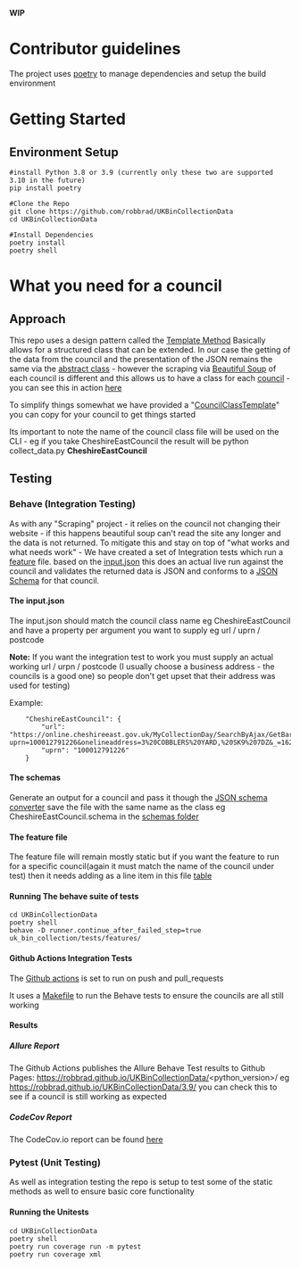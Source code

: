 **WIP**

# Contributor guidelines
The project uses [poetry](https://python-poetry.org/docs/) to manage dependencies and setup the build environment

# Getting Started
## Environment Setup
```
#install Python 3.8 or 3.9 (currently only these two are supported 3.10 in the future)
pip install poetry

#Clone the Repo
git clone https://github.com/robbrad/UKBinCollectionData
cd UKBinCollectionData

#Install Dependencies 
poetry install
poetry shell
```

# What you need for a council
## Approach
This repo uses a design pattern called the [Template Method](https://refactoring.guru/design-patterns/template-method) Basically allows for a structured class that can be extended. In our case the getting of the data from the council and the presentation of the JSON remains the same via the [abstract class](https://github.com/robbrad/UKBinCollectionData/blob/master/uk_bin_collection/uk_bin_collection/get_bin_data.py#L21) - however the scraping via [Beautiful Soup](https://www.crummy.com/software/BeautifulSoup/bs4/doc/) of each council is different and this allows us to have a class for each [council](https://github.com/robbrad/UKBinCollectionData/tree/master/uk_bin_collection/uk_bin_collection/councils) - you can see this in action [here](https://github.com/robbrad/UKBinCollectionData/blob/master/uk_bin_collection/uk_bin_collection/councils/CheshireEastCouncil.py#L5,L16)

To simplify things somewhat we have provided a "[CouncilClassTemplate](https://github.com/robbrad/UKBinCollectionData/blob/master/uk_bin_collection/uk_bin_collection/councils/council_class_template/councilclasstemplate.py)" you can copy for your council to get things started

Its important to note the name of the council class file will be used on the CLI - eg if you take CheshireEastCouncil the result will be python collect_data.py **CheshireEastCouncil**

## Testing
### Behave (Integration Testing)
As with any "Scraping" project - it relies on the council not changing their website - if this happens beautiful soup can't read the site any longer and the data is not returned. To mitigate this and stay on top of "what works and what needs work" - We have created a set of Integration tests which run a [feature](https://github.com/robbrad/UKBinCollectionData/blob/master/uk_bin_collection/tests/features/validate_council_outputs.feature) file. based on the [input.json](https://github.com/robbrad/UKBinCollectionData/blob/master/uk_bin_collection/tests/input.json) this does an actual live run against the council and validates the returned data is JSON and conforms to a [JSON Schema](https://github.com/robbrad/UKBinCollectionData/tree/master/uk_bin_collection/tests/council_schemas) for that council.

#### The input.json
The input.json should match the council class name eg CheshireEastCouncil and have a property per argument you want to supply eg url / uprn / postcode

**Note:** If you want the integration test to work you must supply an actual working url / urpn / postcode (I usually choose a business address - the councils is a good one) so people don't get upset that their address was used for testing)

Example:
```
    "CheshireEastCouncil": {
        "url": "https://online.cheshireeast.gov.uk/MyCollectionDay/SearchByAjax/GetBartecJobList?uprn=100012791226&onelineaddress=3%20COBBLERS%20YARD,%20SK9%207DZ&_=1621149987573",
        "uprn": "100012791226"
    }
```

#### The schemas
Generate an output for a council and pass it though the [JSON schema converter](https://jsonformatter.org/json-to-jsonschema) save the file with the same name as the class eg CheshireEastCouncil.schema in the [schemas folder](https://github.com/robbrad/UKBinCollectionData/tree/master/uk_bin_collection/tests/council_schemas)

#### The feature file
The feature file will remain mostly static but if you want the feature to run for a specific council(again it must match the name of the council under test) then it needs adding as a line item in this file [table](https://github.com/robbrad/UKBinCollectionData/blob/master/uk_bin_collection/tests/features/validate_council_outputs.feature)

#### Running The behave suite of tests
```
cd UKBinCollectionData
poetry shell
behave -D runner.continue_after_failed_step=true uk_bin_collection/tests/features/
```

#### Github Actions Integration Tests
The [Github actions](https://github.com/robbrad/UKBinCollectionData/actions/workflows/behave.yml) is set to run on push and pull_requests

It uses a [Makefile](https://github.com/robbrad/UKBinCollectionData/blob/master/Makefile) to run the Behave tests to ensure the councils are all still working

#### Results

##### Allure Report
The Github Actions publishes the Allure Behave Test results to Github Pages: https://robbrad.github.io/UKBinCollectionData/<python_version>/ eg https://robbrad.github.io/UKBinCollectionData/3.9/ you can check this to see if a council is still working as expected

##### CodeCov Report
The CodeCov.io report can be found [here](https://app.codecov.io/gh/robbrad/UKBinCollectionData) 

### Pytest (Unit Testing)
As well as integration testing the repo is setup to test some of the static methods as well to ensure basic core functionality

#### Running the Unitests
```
cd UKBinCollectionData
poetry shell
poetry run coverage run -m pytest
poetry run coverage xml
```

